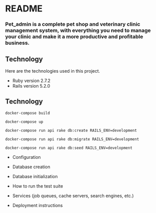 # README
### Pet_admin is a complete pet shop and veterinary clinic management system, with everything you need to manage your clinic and make it a more productive and profitable business.

## Technology 

Here are the technologies used in this project.
 
* Ruby version  2.7.2
* Rails version 5.2.0

## Technology 

```
docker-compose build
```
```
docker-compose up
```
```
docker-compose run api rake db:create RAILS_ENV=development
```
```
docker-compose run api rake db:migrate RAILS_ENV=development
```
```
docker-compose run api rake db:seed RAILS_ENV=development
```

* Configuration

* Database creation

* Database initialization

* How to run the test suite

* Services (job queues, cache servers, search engines, etc.)

* Deployment instructions

